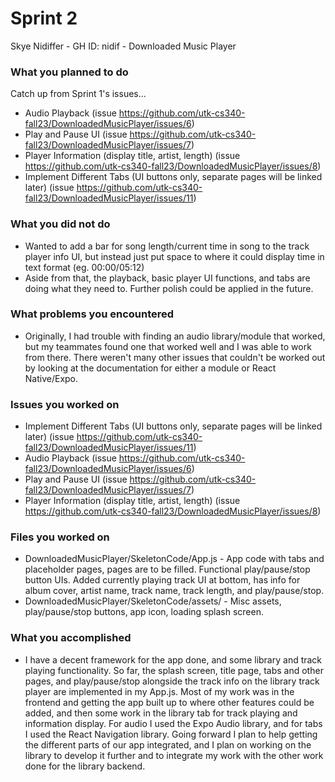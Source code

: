 # Sprint 2

Skye Nidiffer - GH ID: nidif - Downloaded Music Player

### What you planned to do
Catch up from Sprint 1's issues...
- Audio Playback (issue https://github.com/utk-cs340-fall23/DownloadedMusicPlayer/issues/6)
- Play and Pause UI (issue https://github.com/utk-cs340-fall23/DownloadedMusicPlayer/issues/7)
- Player Information (display title, artist, length) (issue https://github.com/utk-cs340-fall23/DownloadedMusicPlayer/issues/8)
- Implement Different Tabs (UI buttons only, separate pages will be linked later) (issue https://github.com/utk-cs340-fall23/DownloadedMusicPlayer/issues/11)

### What you did not do
- Wanted to add a bar for song length/current time in song to the track player info UI, but instead just put space to where it could display time in text format (eg. 00:00/05:12)
- Aside from that, the playback, basic player UI functions, and tabs are doing what they need to. Further polish could be applied in the future.

### What problems you encountered
- Originally, I had trouble with finding an audio library/module that worked, but my teammates found one that worked well and I was able to work from there. There weren't many other issues that couldn't be worked out by looking at the documentation for either a module or React Native/Expo. 

### Issues you worked on
- Implement Different Tabs (UI buttons only, separate pages will be linked later) (issue https://github.com/utk-cs340-fall23/DownloadedMusicPlayer/issues/11)
- Audio Playback (issue https://github.com/utk-cs340-fall23/DownloadedMusicPlayer/issues/6)
- Play and Pause UI (issue https://github.com/utk-cs340-fall23/DownloadedMusicPlayer/issues/7)
- Player Information (display title, artist, length) (issue https://github.com/utk-cs340-fall23/DownloadedMusicPlayer/issues/8)

### Files you worked on
- DownloadedMusicPlayer/SkeletonCode/App.js - App code with tabs and placeholder pages, pages are to be filled. Functional play/pause/stop button UIs. Added currently playing track UI at bottom, has info for album cover, artist name, track name, track length, and play/pause/stop.
- DownloadedMusicPlayer/SkeletonCode/assets/ - Misc assets, play/pause/stop buttons, app icon, loading splash screen.

### What you accomplished 
- I have a decent framework for the app done, and some library and track playing functionality. So far, the splash screen, title page, tabs and other pages, and play/pause/stop alongside the track info on the library track player are implemented in my App.js. Most of my work was in the frontend and getting the app built up to where other features could be added, and then some work in the library tab for track playing and information display. For audio I used the Expo Audio library, and for tabs I used the React Navigation library. Going forward I plan to help getting the different parts of our app integrated, and I plan on working on the library to develop it further and to integrate my work with the other work done for the library backend.
